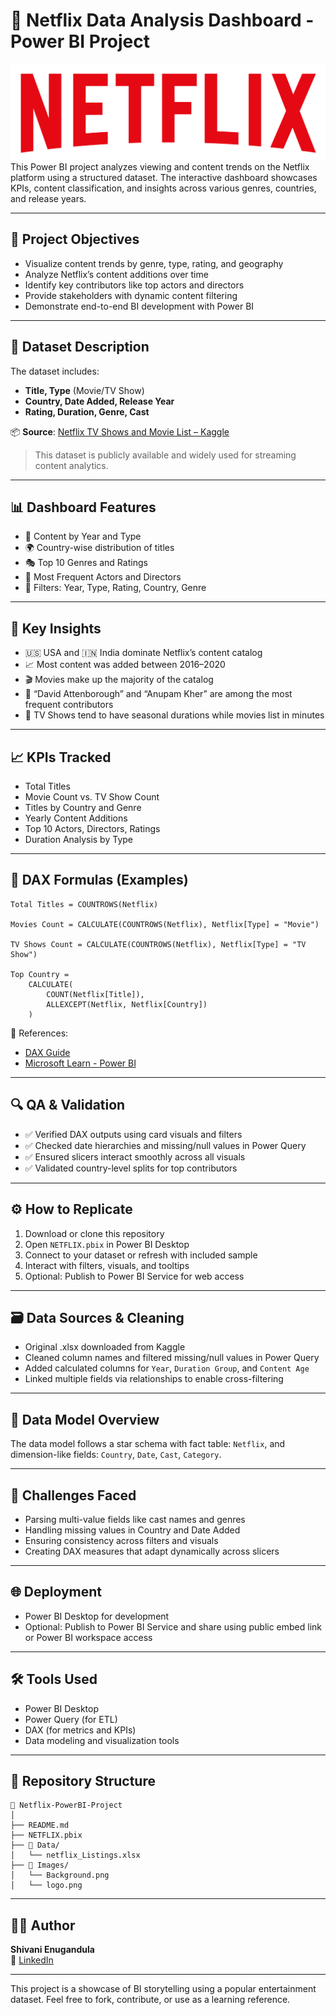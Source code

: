 # 🍿 Netflix Data Analysis Dashboard - Power BI Project
![Netflix Logo](logo.png)
This Power BI project analyzes viewing and content trends on the Netflix platform using a structured dataset. The interactive dashboard showcases KPIs, content classification, and insights across various genres, countries, and release years.

---

## 🎯 Project Objectives

- Visualize content trends by genre, type, rating, and geography  
- Analyze Netflix’s content additions over time  
- Identify key contributors like top actors and directors  
- Provide stakeholders with dynamic content filtering  
- Demonstrate end-to-end BI development with Power BI

---

## 🧾 Dataset Description

The dataset includes:
- **Title, Type** (Movie/TV Show)  
- **Country, Date Added, Release Year**  
- **Rating, Duration, Genre, Cast**

📦 **Source**: [Netflix TV Shows and Movie List – Kaggle](https://www.kaggle.com/datasets/snehaanbhawal/netflix-tv-shows-and-movie-list)

> This dataset is publicly available and widely used for streaming content analytics.

---

## 📊 Dashboard Features

- 📅 Content by Year and Type  
- 🌍 Country-wise distribution of titles  
- 🎭 Top 10 Genres and Ratings  
- 👥 Most Frequent Actors and Directors  
- 🧰 Filters: Year, Type, Rating, Country, Genre

---

## 📌 Key Insights

- 🇺🇸 USA and 🇮🇳 India dominate Netflix’s content catalog  
- 📈 Most content was added between 2016–2020  
- 🎬 Movies make up the majority of the catalog  
- 👥 “David Attenborough” and “Anupam Kher” are among the most frequent contributors  
- 📅 TV Shows tend to have seasonal durations while movies list in minutes

---

## 📈 KPIs Tracked

- Total Titles  
- Movie Count vs. TV Show Count  
- Titles by Country and Genre  
- Yearly Content Additions  
- Top 10 Actors, Directors, Ratings  
- Duration Analysis by Type

---

## 🧠 DAX Formulas (Examples)

```dax
Total Titles = COUNTROWS(Netflix)

Movies Count = CALCULATE(COUNTROWS(Netflix), Netflix[Type] = "Movie")

TV Shows Count = CALCULATE(COUNTROWS(Netflix), Netflix[Type] = "TV Show")

Top Country = 
    CALCULATE(
        COUNT(Netflix[Title]), 
        ALLEXCEPT(Netflix, Netflix[Country])
    )
```

📘 References:
- [DAX Guide](https://dax.guide/)
- [Microsoft Learn - Power BI](https://learn.microsoft.com/en-us/power-bi/)

---

## 🔍 QA & Validation

- ✅ Verified DAX outputs using card visuals and filters  
- ✅ Checked date hierarchies and missing/null values in Power Query  
- ✅ Ensured slicers interact smoothly across all visuals  
- ✅ Validated country-level splits for top contributors

---


## ⚙️ How to Replicate

1. Download or clone this repository  
2. Open `NETFLIX.pbix` in Power BI Desktop  
3. Connect to your dataset or refresh with included sample  
4. Interact with filters, visuals, and tooltips  
5. Optional: Publish to Power BI Service for web access

---

## 🗃️ Data Sources & Cleaning

- Original .xlsx downloaded from Kaggle  
- Cleaned column names and filtered missing/null values in Power Query  
- Added calculated columns for `Year`, `Duration Group`, and `Content Age`  
- Linked multiple fields via relationships to enable cross-filtering

---

## 🧱 Data Model Overview


The data model follows a star schema with fact table: `Netflix`, and dimension-like fields: `Country`, `Date`, `Cast`, `Category`.

---

## 🧗 Challenges Faced

- Parsing multi-value fields like cast names and genres  
- Handling missing values in Country and Date Added  
- Ensuring consistency across filters and visuals  
- Creating DAX measures that adapt dynamically across slicers

---

## 🌐 Deployment

- Power BI Desktop for development  
- Optional: Publish to Power BI Service and share using public embed link or Power BI workspace access

---

## 🛠 Tools Used

- Power BI Desktop  
- Power Query (for ETL)  
- DAX (for metrics and KPIs)  
- Data modeling and visualization tools

---

## 📁 Repository Structure

```
📁 Netflix-PowerBI-Project
│
├── README.md
├── NETFLIX.pbix
├── 📁 Data/
│   └── netflix_Listings.xlsx
├── 📁 Images/
│   └── Background.png
│   └── logo.png
```

---

## 👩‍💻 Author

**Shivani Enugandula**  
🔗 [LinkedIn](https://www.linkedin.com/in/shivani-enugandula/)

---

This project is a showcase of BI storytelling using a popular entertainment dataset. Feel free to fork, contribute, or use as a learning reference.

